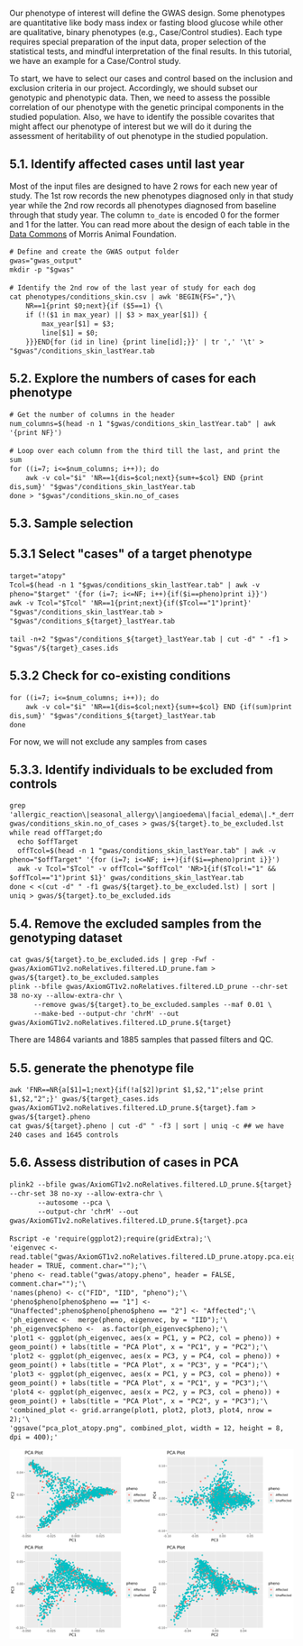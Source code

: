 
Our phenotype of interest will define the GWAS design. Some phenotypes are quantitative like body mass index or fasting blood glucose while other are qualitative, binary phenotypes (e.g., Case/Control studies). Each type requires special preparation of the input data, proper selection of the statistical tests, and mindful interpretation of the final results. In this tutorial, we have an example for a Case/Control study.  

To start, we have to select our cases and control based on the inclusion and exclusion criteria in our project. Accordingly, we should subset our genotypic and phenotypic data. Then, we need to assess the possible correlation of our phenotype with the genetic principal components in the studied population.  Also, we have to identify the possible covarites that might affect our phenotype of interest but we will do it during the assessment of heritability of out phenotype in the studied population. 

## 5.1. Identify affected cases until last year

Most of the input files are designed to have 2 rows for each new year of study. The 1st row records the new phenotypes diagnosed only in that study year while the 2nd row records all phenotypes diagnosed from baseline through that study year. The column `to_date` is encoded 0 for the former and 1 for the latter. You can read more about the design of each table in the [Data Commons](https://datacommons.morrisanimalfoundation.org/) of Morris Animal Foundation.

```
# Define and create the GWAS output folder
gwas="gwas_output"
mkdir -p "$gwas"

# Identify the 2nd row of the last year of study for each dog
cat phenotypes/conditions_skin.csv | awk 'BEGIN{FS=","}\
    NR==1{print $0;next}{if ($5==1) {\
    if (!($1 in max_year) || $3 > max_year[$1]) {
        max_year[$1] = $3;
        line[$1] = $0;
    }}}END{for (id in line) {print line[id];}}' | tr ',' '\t' > "$gwas"/conditions_skin_lastYear.tab
```

## 5.2. Explore the numbers of cases for each phenotype
```
# Get the number of columns in the header
num_columns=$(head -n 1 "$gwas/conditions_skin_lastYear.tab" | awk '{print NF}')

# Loop over each column from the third till the last, and print the sum
for ((i=7; i<=$num_columns; i++)); do
    awk -v col="$i" 'NR==1{dis=$col;next}{sum+=$col} END {print dis,sum}' "$gwas"/conditions_skin_lastYear.tab
done > "$gwas"/conditions_skin.no_of_cases
```

## 5.3. Sample selection
## 5.3.1 Select "cases" of a target phenotype
```
target="atopy"
Tcol=$(head -n 1 "$gwas/conditions_skin_lastYear.tab" | awk -v pheno="$target" '{for (i=7; i<=NF; i++){if($i==pheno)print i}}')
awk -v Tcol="$Tcol" 'NR==1{print;next}{if($Tcol=="1")print}' "$gwas"/conditions_skin_lastYear.tab > "$gwas"/conditions_${target}_lastYear.tab

tail -n+2 "$gwas"/conditions_${target}_lastYear.tab | cut -d" " -f1 > "$gwas"/${target}_cases.ids
```

## 5.3.2 Check for co-existing conditions
```
for ((i=7; i<=$num_columns; i++)); do
    awk -v col="$i" 'NR==1{dis=$col;next}{sum+=$col} END {if(sum)print dis,sum}' "$gwas"/conditions_${target}_lastYear.tab
done
```
For now, we will not exclude any samples from cases


## 5.3.3. Identify individuals to be excluded from controls
```
grep 'allergic_reaction\|seasonal_allergy\|angioedema\|facial_edema\|.*_dermatitis\|r_o_atopy\|vaccine_reaction' gwas/conditions_skin.no_of_cases > gwas/${target}.to_be_excluded.lst
while read offTarget;do
  echo $offTarget
  offTcol=$(head -n 1 "gwas/conditions_skin_lastYear.tab" | awk -v pheno="$offTarget" '{for (i=7; i<=NF; i++){if($i==pheno)print i}}')
  awk -v Tcol="$Tcol" -v offTcol="$offTcol" 'NR>1{if($Tcol!="1" && $offTcol=="1")print $1}' gwas/conditions_skin_lastYear.tab
done < <(cut -d" " -f1 gwas/${target}.to_be_excluded.lst) | sort | uniq > gwas/${target}.to_be_excluded.ids
```

## 5.4. Remove the excluded samples from the genotyping dataset
```
cat gwas/${target}.to_be_excluded.ids | grep -Fwf - gwas/AxiomGT1v2.noRelatives.filtered.LD_prune.fam > gwas/${target}.to_be_excluded.samples
plink --bfile gwas/AxiomGT1v2.noRelatives.filtered.LD_prune --chr-set 38 no-xy --allow-extra-chr \
      --remove gwas/${target}.to_be_excluded.samples --maf 0.01 \
      --make-bed --output-chr 'chrM' --out gwas/AxiomGT1v2.noRelatives.filtered.LD_prune.${target}
```
There are 14864 variants and 1885 samples that passed filters and QC.


## 5.5. generate the phenotype file
```
awk 'FNR==NR{a[$1]=1;next}{if(!a[$2])print $1,$2,"1";else print $1,$2,"2";}' gwas/${target}_cases.ids gwas/AxiomGT1v2.noRelatives.filtered.LD_prune.${target}.fam > gwas/${target}.pheno
cat gwas/${target}.pheno | cut -d" " -f3 | sort | uniq -c ## we have 240 cases and 1645 controls
```

## 5.6. Assess distribution of cases in PCA
```
plink2 --bfile gwas/AxiomGT1v2.noRelatives.filtered.LD_prune.${target} --chr-set 38 no-xy --allow-extra-chr \
       --autosome --pca \
       --output-chr 'chrM' --out gwas/AxiomGT1v2.noRelatives.filtered.LD_prune.${target}.pca

Rscript -e 'require(ggplot2);require(gridExtra);'\
'eigenvec <- read.table("gwas/AxiomGT1v2.noRelatives.filtered.LD_prune.atopy.pca.eigenvec", header = TRUE, comment.char="");'\
'pheno <- read.table("gwas/atopy.pheno", header = FALSE, comment.char="");'\
'names(pheno) <- c("FID", "IID", "pheno");'\
'pheno$pheno[pheno$pheno == "1"] <- "Unaffected";pheno$pheno[pheno$pheno == "2"] <- "Affected";'\
'ph_eigenvec <-  merge(pheno, eigenvec, by = "IID");'\
'ph_eigenvec$pheno <-  as.factor(ph_eigenvec$pheno);'\
'plot1 <- ggplot(ph_eigenvec, aes(x = PC1, y = PC2, col = pheno)) + geom_point() + labs(title = "PCA Plot", x = "PC1", y = "PC2");'\
'plot2 <- ggplot(ph_eigenvec, aes(x = PC3, y = PC4, col = pheno)) + geom_point() + labs(title = "PCA Plot", x = "PC3", y = "PC4");'\
'plot3 <- ggplot(ph_eigenvec, aes(x = PC1, y = PC3, col = pheno)) + geom_point() + labs(title = "PCA Plot", x = "PC1", y = "PC3");'\
'plot4 <- ggplot(ph_eigenvec, aes(x = PC2, y = PC3, col = pheno)) + geom_point() + labs(title = "PCA Plot", x = "PC2", y = "PC3");'\
'combined_plot <- grid.arrange(plot1, plot2, plot3, plot4, nrow = 2);'\
'ggsave("pca_plot_atopy.png", combined_plot, width = 12, height = 8, dpi = 400);'
```

![](images/pca_plot_atopy.png)<!-- -->

